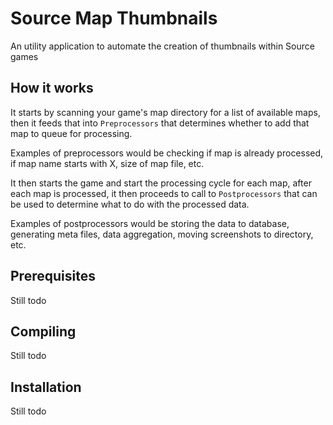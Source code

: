 # Source Map Thumbnails
An utility application to automate the creation of thumbnails within Source games

## How it works

It starts by scanning your game's map directory for a list of available maps, then it feeds that into `Preprocessors` that determines whether to add that map to queue for processing. 

Examples of preprocessors would be checking if map is already processed, if map name starts with X, size of map file, etc.

It then starts the game and start the processing cycle for each map, after each map is processed, it then proceeds to call to `Postprocessors` that can be used to determine what to do with the processed data.

Examples of postprocessors would be storing the data to database, generating meta files, data aggregation, moving screenshots to directory, etc.

## Prerequisites

Still todo

## Compiling

Still todo

## Installation

Still todo

